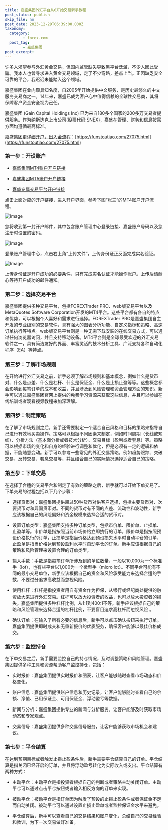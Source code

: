 ```yaml
---
title: 嘉盛集团外汇平台从0开始交易新手教程
post_status: publish
skip_file: no
post_date: 2023-12-29T06:39:00.000Z
taxonomy:
  category:
        - forex-com
  post_tag:
        - 嘉盛集团
post_excerpt: 
---
```

许多人渴望参与外汇黄金交易，但国内监管缺失导致黑平台泛滥，不少人因此受骗。我本人也曾寻求进入黄金交易领域，走了不少弯路，差点上当。正因缺乏安全可靠的平台，我迟迟未能踏入这个领域。

嘉盛集团在业内颇具知名度，自2005年开始提供中文服务，是历史最悠久的中文服务交易商之一。14年来，嘉盛已成为客户心中值得信赖的全球性交易商，其将保障客户资金安全视为己任。

嘉盛集团 (Gain Capital Holdings Inc) 已为来自180多个国家的200多万交易者提供服务。作为纳斯达克上市公司(股票代码:SNEX)，嘉盛在管理、财务和信息披露方面均遵循最高标准。

[嘉盛集团更详细开户，出入金流程](https://funstoutiao.com/27075.html)：[https://funstoutiao.com/27075.html](https://funstoutiao.com/27075.html)

### 第一步：开设账户

* [嘉盛集团MT4账户开户链接](https://s.ssgg.net/jsmt4)

* [嘉盛集团MT5账户开户链接](https://s.ssgg.net/jsmt5)

* [嘉盛专属交易平台开户链接](https://s.ssgg.net/js)

点击上面对应的开户链接，进入开户界面，参考下图“张三”的MT4账户开户流程。

![Image](https://prod-files-secure.s3.us-west-2.amazonaws.com/39ed1227-6d7d-4570-be36-9ccd4a2c4241/7a167aea-686b-400d-af59-4e18eb607a40/640.png?X-Amz-Algorithm=AWS4-HMAC-SHA256&X-Amz-Content-Sha256=UNSIGNED-PAYLOAD&X-Amz-Credential=ASIAZI2LB4664PAXDOWY%2F20250803%2Fus-west-2%2Fs3%2Faws4_request&X-Amz-Date=20250803T221308Z&X-Amz-Expires=3600&X-Amz-Security-Token=IQoJb3JpZ2luX2VjEPr%2F%2F%2F%2F%2F%2F%2F%2F%2F%2FwEaCXVzLXdlc3QtMiJIMEYCIQDxtScws4lev2ao0qZycQkwNre0JIenbckwVCdVgj6zvQIhANdvhah3HzFKppR7iRJgyVLTRWNuhTbHBd5a7gEutD7DKv8DCDMQABoMNjM3NDIzMTgzODA1IgxGudgWk63UtVwmhEMq3AMi73Jpcs4At%2BvNxwrbQKre5vMcArBsT7AQrazL2JDXGJ45AS%2FtErrwvJi%2F0crjmlXO%2Fvuo2WOzCdWlF2k%2Fj33YCyOWclGlCgR6suh1EaMQa8UH6wYfvgTgYxZX%2FQpsJeg9O0qe7rDG0yYlnfmzxo6IN833ikKNz4cHkpE648I8mOOQGTqp9nkjTSCpcDpnqmw1Ql198%2FH7O5o%2FLtMQU21GQsql0xiyLwe6p2AfmPmvm4SzqGmYwI8T2QayU5rpBGFt%2FGUb6CkHwy7PE58MFmg2nSfPOQVtYo4RimLuh9wBmbLocbwLWhANrYGaRyMpLmy4vwdP2XsgWNyAgoc94KEjgEYf6jXqMgsVjgW9jJm9qmIe%2BHZXua7P0o%2FqaihAg4afAjvAQdmAlOMGG5egx8zYN4IJRfyoV0lzI0ee9JiAsBySuy16FprIsMLxlvup%2BtS7YSmaUEPmkLFnIfl%2FRJaP%2BKmfptnw4UUtgkMPTimd%2FRZf%2BEWGLjup1zacVxUEzgierix72W156uV40NaisQgYTeE2mIP3EWSyXdTL%2BlAIatZuAcguqn6KFzPirB6a2OLkJ5gvuTn1DrJmJt%2FPJUQ33DQK5tHyBCcymMRlsiFm7KeMVftGn%2B5b4vcQfDDzwL7EBjqkAbssgWAm5B3hyDx4WQXO0HNvBkJIaH0%2FYqHgI7qEmnOG3p%2F5IiHwYgbnMNNb0rAZ%2Bw3%2FtzvuUJHUku%2FAiZ5ikf4RktobsZUz13Mzc3e7eooBjrTI%2F5Fcvlr6a0Y5GX1CdaZVGbKZCV%2FHJDMO69w1%2FX6zYwPo4X%2B16Aw%2B2DwhM9NJb5RJ2lnLcwTSqXbqMFE2l6AFsyenqt%2B%2F0bBQcZkFjFcV0u9m&X-Amz-Signature=d40f270ef2719ee4aa67f5028910cc114bda0e25b70e5abe02b74cffd70d2eca&X-Amz-SignedHeaders=host&x-amz-checksum-mode=ENABLED&x-id=GetObject)

您将收到第一封开户邮件，其中包含账户管理中心登录链接、嘉盛账户号码以及您注册时设置的密码。

![Image](https://prod-files-secure.s3.us-west-2.amazonaws.com/39ed1227-6d7d-4570-be36-9ccd4a2c4241/eaa1c6b3-2877-4284-a0e1-530e222c27fb/image.png?X-Amz-Algorithm=AWS4-HMAC-SHA256&X-Amz-Content-Sha256=UNSIGNED-PAYLOAD&X-Amz-Credential=ASIAZI2LB4664PAXDOWY%2F20250803%2Fus-west-2%2Fs3%2Faws4_request&X-Amz-Date=20250803T221308Z&X-Amz-Expires=3600&X-Amz-Security-Token=IQoJb3JpZ2luX2VjEPr%2F%2F%2F%2F%2F%2F%2F%2F%2F%2FwEaCXVzLXdlc3QtMiJIMEYCIQDxtScws4lev2ao0qZycQkwNre0JIenbckwVCdVgj6zvQIhANdvhah3HzFKppR7iRJgyVLTRWNuhTbHBd5a7gEutD7DKv8DCDMQABoMNjM3NDIzMTgzODA1IgxGudgWk63UtVwmhEMq3AMi73Jpcs4At%2BvNxwrbQKre5vMcArBsT7AQrazL2JDXGJ45AS%2FtErrwvJi%2F0crjmlXO%2Fvuo2WOzCdWlF2k%2Fj33YCyOWclGlCgR6suh1EaMQa8UH6wYfvgTgYxZX%2FQpsJeg9O0qe7rDG0yYlnfmzxo6IN833ikKNz4cHkpE648I8mOOQGTqp9nkjTSCpcDpnqmw1Ql198%2FH7O5o%2FLtMQU21GQsql0xiyLwe6p2AfmPmvm4SzqGmYwI8T2QayU5rpBGFt%2FGUb6CkHwy7PE58MFmg2nSfPOQVtYo4RimLuh9wBmbLocbwLWhANrYGaRyMpLmy4vwdP2XsgWNyAgoc94KEjgEYf6jXqMgsVjgW9jJm9qmIe%2BHZXua7P0o%2FqaihAg4afAjvAQdmAlOMGG5egx8zYN4IJRfyoV0lzI0ee9JiAsBySuy16FprIsMLxlvup%2BtS7YSmaUEPmkLFnIfl%2FRJaP%2BKmfptnw4UUtgkMPTimd%2FRZf%2BEWGLjup1zacVxUEzgierix72W156uV40NaisQgYTeE2mIP3EWSyXdTL%2BlAIatZuAcguqn6KFzPirB6a2OLkJ5gvuTn1DrJmJt%2FPJUQ33DQK5tHyBCcymMRlsiFm7KeMVftGn%2B5b4vcQfDDzwL7EBjqkAbssgWAm5B3hyDx4WQXO0HNvBkJIaH0%2FYqHgI7qEmnOG3p%2F5IiHwYgbnMNNb0rAZ%2Bw3%2FtzvuUJHUku%2FAiZ5ikf4RktobsZUz13Mzc3e7eooBjrTI%2F5Fcvlr6a0Y5GX1CdaZVGbKZCV%2FHJDMO69w1%2FX6zYwPo4X%2B16Aw%2B2DwhM9NJb5RJ2lnLcwTSqXbqMFE2l6AFsyenqt%2B%2F0bBQcZkFjFcV0u9m&X-Amz-Signature=9de8b6658eb8945b2c8ddc0a890fe2ac5303f1cb107df587a447bd9e4821c9a5&X-Amz-SignedHeaders=host&x-amz-checksum-mode=ENABLED&x-id=GetObject)

登录账户管理中心，点击右上角“上传文件”，上传身份证正反面完成实名验证。

![Image](https://prod-files-secure.s3.us-west-2.amazonaws.com/39ed1227-6d7d-4570-be36-9ccd4a2c4241/54090639-09fc-46b4-a135-e0289f707147/image.png?X-Amz-Algorithm=AWS4-HMAC-SHA256&X-Amz-Content-Sha256=UNSIGNED-PAYLOAD&X-Amz-Credential=ASIAZI2LB4664PAXDOWY%2F20250803%2Fus-west-2%2Fs3%2Faws4_request&X-Amz-Date=20250803T221308Z&X-Amz-Expires=3600&X-Amz-Security-Token=IQoJb3JpZ2luX2VjEPr%2F%2F%2F%2F%2F%2F%2F%2F%2F%2FwEaCXVzLXdlc3QtMiJIMEYCIQDxtScws4lev2ao0qZycQkwNre0JIenbckwVCdVgj6zvQIhANdvhah3HzFKppR7iRJgyVLTRWNuhTbHBd5a7gEutD7DKv8DCDMQABoMNjM3NDIzMTgzODA1IgxGudgWk63UtVwmhEMq3AMi73Jpcs4At%2BvNxwrbQKre5vMcArBsT7AQrazL2JDXGJ45AS%2FtErrwvJi%2F0crjmlXO%2Fvuo2WOzCdWlF2k%2Fj33YCyOWclGlCgR6suh1EaMQa8UH6wYfvgTgYxZX%2FQpsJeg9O0qe7rDG0yYlnfmzxo6IN833ikKNz4cHkpE648I8mOOQGTqp9nkjTSCpcDpnqmw1Ql198%2FH7O5o%2FLtMQU21GQsql0xiyLwe6p2AfmPmvm4SzqGmYwI8T2QayU5rpBGFt%2FGUb6CkHwy7PE58MFmg2nSfPOQVtYo4RimLuh9wBmbLocbwLWhANrYGaRyMpLmy4vwdP2XsgWNyAgoc94KEjgEYf6jXqMgsVjgW9jJm9qmIe%2BHZXua7P0o%2FqaihAg4afAjvAQdmAlOMGG5egx8zYN4IJRfyoV0lzI0ee9JiAsBySuy16FprIsMLxlvup%2BtS7YSmaUEPmkLFnIfl%2FRJaP%2BKmfptnw4UUtgkMPTimd%2FRZf%2BEWGLjup1zacVxUEzgierix72W156uV40NaisQgYTeE2mIP3EWSyXdTL%2BlAIatZuAcguqn6KFzPirB6a2OLkJ5gvuTn1DrJmJt%2FPJUQ33DQK5tHyBCcymMRlsiFm7KeMVftGn%2B5b4vcQfDDzwL7EBjqkAbssgWAm5B3hyDx4WQXO0HNvBkJIaH0%2FYqHgI7qEmnOG3p%2F5IiHwYgbnMNNb0rAZ%2Bw3%2FtzvuUJHUku%2FAiZ5ikf4RktobsZUz13Mzc3e7eooBjrTI%2F5Fcvlr6a0Y5GX1CdaZVGbKZCV%2FHJDMO69w1%2FX6zYwPo4X%2B16Aw%2B2DwhM9NJb5RJ2lnLcwTSqXbqMFE2l6AFsyenqt%2B%2F0bBQcZkFjFcV0u9m&X-Amz-Signature=c39215df25de59d2092ce688f068069510c8a3bec7e2505dddfa0f35b209b26c&X-Amz-SignedHeaders=host&x-amz-checksum-mode=ENABLED&x-id=GetObject)

上传身份证是开户成功的必要条件，只有完成实名认证才能操作账户。上传后请耐心等待开户成功的邮件通知。

### 第二步：选择交易平台

嘉盛集团提供多种交易平台，包括FOREXTrader PRO、web版交易平台以及MetaQuotes Software Corporation开发的MT4平台。这些平台都有各自的特点和优势，可以根据个人喜好和需求进行选择。FOREXTrader PRO是嘉盛集团自主开发的专业级别的交易软件，具有强大的图表分析功能、自定义指标和策略、高速订单执行等特点。web版交易平台则是一种无需下载安装的在线交易方式，可以通过任何浏览器访问，并且支持移动设备。MT4平台则是全球最受欢迎的外汇交易软件之一，具有简洁友好的界面、丰富灵活的技术分析工具、广泛支持各种自动化程序（EA）等特点。

### 第三步：了解市场规则

在开始进行外汇交易之前，新手必须了解市场规则和基本概念，例如什么是货币对、什么是点差、什么是杠杆、什么是保证金、什么是止损止盈等等。这些概念都会影响到每笔订单的成本和收益，并且涉及到风险管理和资金管理方面的知识。新手可以通过嘉盛集团官网上提供的免费学习资源来获取这些信息，并且可以参加在线培训或者观看视频教程来加深理解。

### 第四步：制定策略

在了解了市场规则之后，新手还需要制定一个适合自己风格和目标的策略来指导自己进行有效地买卖操作。策略可以根据不同因素来制定，例如时间周期（长线或短线）、分析方法（基本面分析或者技术分析）、交易目标（盈利或者套息）等。策略可以根据市场的变化和自身的经验进行调整和优化，但是必须有一定的逻辑和依据，不能随意变动。新手可以参考一些常见的外汇交易策略，例如趋势跟踪、突破交易、反转交易、套息交易等，并且结合自己的实际情况选择适合自己的策略。

### 第五步：下单交易

在选择了合适的交易平台和制定了有效的策略之后，新手就可以开始下单交易了。下单交易的过程包括以下几个步骤：

* 选择货币对：嘉盛集团提供超过50种货币对供客户选择，包括主要货币对、次要货币对和异国货币对。不同的货币对有不同的点差、流动性和波动性，新手应该根据自己的风险偏好和资金规模来选择合适的货币对。

* 设置订单类型：嘉盛集团支持多种订单类型，包括市价单、限价单、止损单、止盈单等。市价单是指按照当前市场价格立即执行的订单，限价单是指按照预设价格执行的订单，止损单是指当价格达到预设损失水平时自动平仓的订单，止盈单是指当价格达到预设盈利水平时自动平仓的订单。新手应该根据自己的策略和风险管理来设置合理的订单类型。

* 输入手数：手数是指每笔订单所涉及到的单位数量，一般以10,000为一个标准手（lot），也有些平台以1,000为一个微型手（micro lot）。不同平台可能有不同的最小交易单位，新手应该根据自己的资金和风险承受能力来选择合适的手数，不要过分追求高收益而忽视风险。

* 使用杠杆：杠杆是指投资者用自有资金作为担保，从银行或经纪商处提供的融资放大来进行外汇交易。杠杆可以放大投资者的收益，也可以放大投资者的损失。嘉盛集团提供多种杠杆比例，从1:1到400:1不等。新手应该根据自己的策略和风险管理来选择合适的杠杆比例，不要盲目追求高杠杆而忽视风险 。

* 确认订单：在输入了所有必要的信息后，新手可以点击确认按钮来执行订单。嘉盛集团提供即时成交和无重新报价的优质服务，确保客户能够以最佳价格成交。

### 第六步：监控持仓

在下单交易之后，新手需要监控自己的持仓情况，及时调整策略和风险管理。嘉盛集团提供多种工具和资源帮助客户监控持仓，包括：

* 实时报价：嘉盛集团提供实时报价和图表，让客户能够随时查看市场动态和价格变化。

* 账户信息：嘉盛集团提供账户信息和历史记录，让客户能够随时查看自己的余额、净值、已用保证金、可用保证金、浮动盈亏等数据。

* 新闻与分析：嘉盛集团提供专业的新闻与分析服务，让客户能够及时获取市场动态和专家观点。

* 交易信号：嘉盛集团提供多种交易信号服务，让客户能够获取市场机会和建议。

### 第七步：平仓结算

在达到预期目标或者触发止损止盈条件后，新手需要平仓结算自己的订单。平仓结算是指关闭已经开启的订单，并且将浮动盈亏转化为实际收入或支出。平仓结算有两种方式：

* 主动平仓：主动平仓是指投资者根据自己的判断或者策略主动关闭订单。主动平仓可以通过点击平仓按钮或者输入相反方向的订单来实现。

* 被动平仓：被动平仓是指订单因为触发了预设的止损止盈条件或者保证金不足而自动关闭。被动平仓可以通过设置止损止盈单或者监控保证金水平来避免。

* 平仓结算后，新手可以查看自己的交易结果和账户变化，总结自己的交易经验和教训，为下一次交易做好准备。